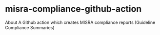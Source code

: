 # misra-compliance-github-action
About A Github action which creates MISRA compliance reports (Guideline Compliance Summaries)
